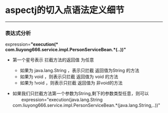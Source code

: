 # aspectj的切入点语法定义细节
---

### 表达式分析

expression=**"execution(\* com.liuyong666.service.impl.PersonServiceBean.\*(..))"**

- 第一个星号表示 拦截方法的返回值 为任意
	- 如果为 java.lang.String ，表示只拦截 返回值为String 的方法
	- 如果为 void ，则表示只拦截 返回值为 void 的方法
	- 如果为 !void ，则表示只拦截 返回值为 非void的方法

- 如果我们只拦截方法第一个参数为String,剩下的参数类型任意，则可以
　　expression="execution(java.lang.String com.liuyong666.service.impl.PersonServiceBean.*(java.lang.String,..))"
